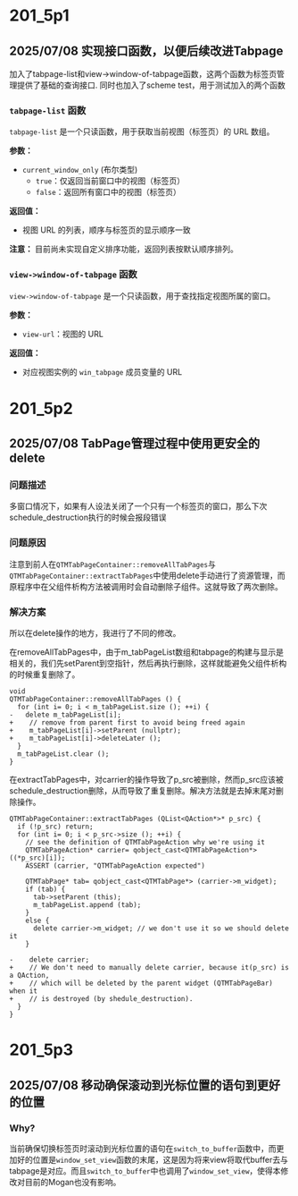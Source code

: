# 201_5p1
## 2025/07/08 实现接口函数，以便后续改进Tabpage
加入了tabpage-list和view->window-of-tabpage函数，这两个函数为标签页管理提供了基础的查询接口.
同时也加入了scheme test，用于测试加入的两个函数

### `tabpage-list` 函数
`tabpage-list` 是一个只读函数，用于获取当前视图（标签页）的 URL 数组。

**参数：**
- `current_window_only` (布尔类型)
  - `true`：仅返回当前窗口中的视图（标签页）
  - `false`：返回所有窗口中的视图（标签页）

**返回值：**
- 视图 URL 的列表，顺序与标签页的显示顺序一致

**注意：** 目前尚未实现自定义排序功能，返回列表按默认顺序排列。

### `view->window-of-tabpage` 函数
`view->window-of-tabpage` 是一个只读函数，用于查找指定视图所属的窗口。

**参数：**
- `view-url`：视图的 URL

**返回值：**
- 对应视图实例的 `win_tabpage` 成员变量的 URL

# 201_5p2
## 2025/07/08 TabPage管理过程中使用更安全的delete
### 问题描述
多窗口情况下，如果有人设法关闭了一个只有一个标签页的窗口，那么下次schedule_destruction执行的时候会报段错误

### 问题原因
注意到前人在`QTMTabPageContainer::removeAllTabPages`与`QTMTabPageContainer::extractTabPages`中使用delete手动进行了资源管理，而原程序中在父组件析构方法被调用时会自动删除子组件。这就导致了两次删除。

### 解决方案
所以在delete操作的地方，我进行了不同的修改。

在removeAllTabPages中，由于m_tabPageList数组和tabpage的构建与显示是相关的，我们先setParent到空指针，然后再执行删除，这样就能避免父组件析构的时候重复删除了。
```
void
QTMTabPageContainer::removeAllTabPages () {
  for (int i= 0; i < m_tabPageList.size (); ++i) {
-   delete m_tabPageList[i];
+    // remove from parent first to avoid being freed again
+    m_tabPageList[i]->setParent (nullptr);
+    m_tabPageList[i]->deleteLater ();
  }
  m_tabPageList.clear ();
}
```

在extractTabPages中，对carrier的操作导致了p_src被删除，然而p_src应该被schedule_destruction删除，从而导致了重复删除。解决方法就是去掉末尾对删除操作。

```
QTMTabPageContainer::extractTabPages (QList<QAction*>* p_src) {
  if (!p_src) return;
  for (int i= 0; i < p_src->size (); ++i) {
    // see the definition of QTMTabPageAction why we're using it
    QTMTabPageAction* carrier= qobject_cast<QTMTabPageAction*> ((*p_src)[i]);
    ASSERT (carrier, "QTMTabPageAction expected")

    QTMTabPage* tab= qobject_cast<QTMTabPage*> (carrier->m_widget);
    if (tab) {
      tab->setParent (this);
      m_tabPageList.append (tab);
    }
    else {
      delete carrier->m_widget; // we don't use it so we should delete it
    }

-    delete carrier;
+    // We don't need to manually delete carrier, because it(p_src) is a QAction,
+    // which will be deleted by the parent widget (QTMTabPageBar) when it
+    // is destroyed (by shedule_destruction).
  }
}
```

# 201_5p3
## 2025/07/08 移动确保滚动到光标位置的语句到更好的位置
### Why?
当前确保切换标签页时滚动到光标位置的语句在`switch_to_buffer`函数中，而更加好的位置是`window_set_view`函数的末尾，这是因为将来view将取代buffer去与tabpage是对应。而且`switch_to_buffer`中也调用了`window_set_view`，使得本修改对目前的Mogan也没有影响。

